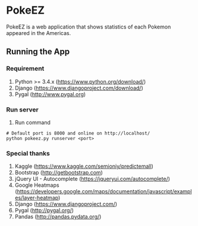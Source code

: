 # PokeEZ
PokeEZ is a web application that shows statistics of each Pokemon appeared in the Americas.

## Running the App

### Requirement
1. Python >= 3.4.x (https://www.python.org/download/)
2. Django (https://www.djangoproject.com/download/)
3. Pygal (http://www.pygal.org)


### Run server
1. Run command
```
# Default port is 8000 and online on http://localhost/
python pokeez.py runserver <port>
```

### Special thanks

1. Kaggle (https://www.kaggle.com/semioniy/predictemall)
2. Bootstrap (http://getbootstrap.com)
3. jQuery UI - Autocomplete (https://jqueryui.com/autocomplete/)
4. Google Heatmaps (https://developers.google.com/maps/documentation/javascript/examples/layer-heatmap)
5. Django (https://www.djangoproject.com/)
6. Pygal (http://pygal.org/)
7. Pandas (http://pandas.pydata.org/)
